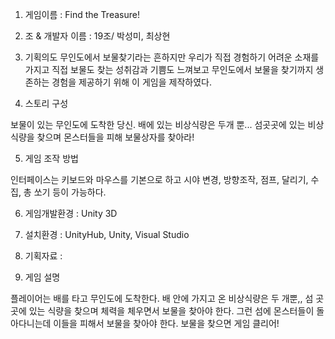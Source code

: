 1. 게임이름 : Find the Treasure!

2. 조 & 개발자 이름 : 19조/ 박성미, 최상현 

3. 기획의도 
무인도에서 보물찾기라는 흔하지만 우리가 직접 경험하기 어려운 소재를 가지고 직접 보물도 찾는 성취감과 기쁨도 느껴보고 무인도에서 보물을 찾기까지 생존하는 경험을 제공하기 위해 이 게임을 제작하였다.

4. 스토리 구성 

보물이 있는 무인도에 도착한 당신. 배에 있는 비상식량은 두개 뿐...
섬곳곳에 있는 비상식량을 찾으며 몬스터들을 피해 보물상자를 찾아라!


5. 게임 조작 방법

인터페이스는 키보드와 마우스를 기본으로 하고 시야 변경, 방향조작, 점프, 달리기, 수집, 총 쏘기 등이 가능하다.

6. 게임개발환경 : Unity 3D

7. 설치환경 : UnityHub, Unity, Visual Studio

8. 기획자료 : 

9. 게임 설명

플레이어는 배를 타고 무인도에 도착한다. 배 안에 가지고 온 비상식량은 두 개뿐,,
섬 곳곳에 있는 식량을 찾으며 체력을 체우면서 보물을 찾아야 한다.
그런 섬에 몬스터들이 돌아다니는데 이들을 피해서 보물을 찾아야 한다.
보물을 찾으면 게임 클리어!



